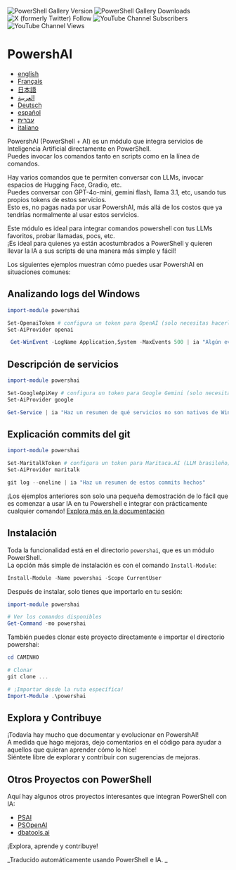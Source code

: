 ﻿![PowerShell Gallery Version](https://img.shields.io/powershellgallery/v/powershai)
![PowerShell Gallery Downloads](https://img.shields.io/powershellgallery/dt/powershai)
![X (formerly Twitter) Follow](https://img.shields.io/twitter/follow/iatalking)
![YouTube Channel Subscribers](https://img.shields.io/youtube/channel/subscribers/UCtNVhWslzx_yjbIX8JIYang)
![YouTube Channel Views](https://img.shields.io/youtube/channel/views/UCtNVhWslzx_yjbIX8JIYang)


# PowershAI

* [english](/docs/en-US/START-README.md)
* [Français](/docs/fr-FR/START-README.md)
* [日本語](/docs/ja-JP/START-README.md)
* [العربية](/docs/ar-SA/START-README.md)
* [Deutsch](/docs/de-DE/START-README.md)
* [español](/docs/es-ES/START-README.md)
* [עברית](/docs/he-IL/START-README.md)
* [italiano](/docs/it-IT/START-README.md)

PowershAI (PowerShell + AI) es un módulo que integra servicios de Inteligencia Artificial directamente en PowerShell.  
Puedes invocar los comandos tanto en scripts como en la línea de comandos.  

Hay varios comandos que te permiten conversar con LLMs, invocar espacios de Hugging Face, Gradio, etc.  
Puedes conversar con GPT-4o-mini, gemini flash, llama 3.1, etc, usando tus propios tokens de estos servicios.  
Esto es, no pagas nada por usar PowershAI, más allá de los costos que ya tendrías normalmente al usar estos servicios.  

Este módulo es ideal para integrar comandos powershell con tus LLMs favoritos, probar llamadas, pocs, etc.  
¡Es ideal para quienes ya están acostumbrados a PowerShell y quieren llevar la IA a sus scripts de una manera más simple y fácil!

Los siguientes ejemplos muestran cómo puedes usar PowershAI en situaciones comunes:

## Analizando logs del Windows 
```powershell 
import-module powershai 

Set-OpenaiToken # configura un token para OpenAI (solo necesitas hacerlo 1x)
Set-AiProvider openai 

 Get-WinEvent -LogName Application,System -MaxEvents 500 | ia "Algún evento importante?"
```

## Descripción de servicios 
```powershell 
import-module powershai 

Set-GoogleApiKey # configura un token para Google Gemini (solo necesitas hacerlo 1x)
Set-AiProvider google

Get-Service | ia "Haz un resumen de qué servicios no son nativos de Windows y pueden representar un riesgo"
```

## Explicación commits del git 
```powershell 
import-module powershai 

Set-MaritalkToken # configura un token para Maritaca.AI (LLM brasileño)
Set-AiProvider maritalk

git log --oneline | ia "Haz un resumen de estos commits hechos"
```


¡Los ejemplos anteriores son solo una pequeña demostración de lo fácil que es comenzar a usar IA en tu Powershell e integrar con prácticamente cualquier comando!
[Explora más en la documentación](docs/pt-BR)

## Instalación

Toda la funcionalidad está en el directorio `powershai`, que es un módulo PowerShell.  
La opción más simple de instalación es con el comando `Install-Module`:

```powershell
Install-Module -Name powershai -Scope CurrentUser
```

Después de instalar, solo tienes que importarlo en tu sesión:

```powershell
import-module powershai

# Ver los comandos disponibles
Get-Command -mo powershai
```

También puedes clonar este proyecto directamente e importar el directorio powershai:

```powershell
cd CAMINHO

# Clonar
git clone ...

# ¡Importar desde la ruta específica!
Import-Module .\powershai
```

## Explora y Contribuye

¡Todavía hay mucho que documentar y evolucionar en PowershAI!  
A medida que hago mejoras, dejo comentarios en el código para ayudar a aquellos que quieran aprender cómo lo hice!  
Siéntete libre de explorar y contribuir con sugerencias de mejoras.

## Otros Proyectos con PowerShell

Aquí hay algunos otros proyectos interesantes que integran PowerShell con IA:

- [PSAI](https://github.com/dfinke/PSAI)
- [PSOpenAI](https://github.com/mkht/PSOpenAI)
- [dbatools.ai](https://github.com/potatoqualitee/dbatools.ai)

¡Explora, aprende y contribuye!




<!--PowershaiAiDocBlockStart-->
_Traducido automáticamente usando PowerShell e IA. 
_
<!--PowershaiAiDocBlockEnd-->
